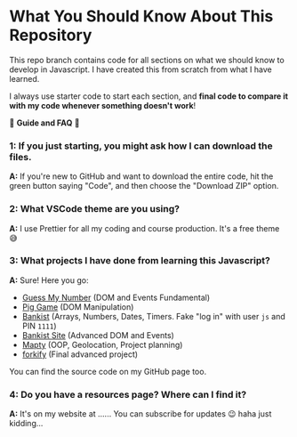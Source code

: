 # What You Should Know About This Repository

This repo branch contains code for all sections on what we should know to develop in Javascript. I have created this from scratch from what I have learned.

I always use starter code to start each section, and **final code to compare it with my code whenever something doesn't work**!

🚨 **Guide and FAQ** 🚨

### 1: If you just starting, you might ask how I can download the files.

**A:** If you're new to GitHub and want to download the entire code, hit the green button saying "Code", and then choose the "Download ZIP" option. 

### 2: What VSCode theme are you using?

**A:** I use Prettier for all my coding and course production. It's a free theme 😅

### 3: What projects I have done from learning this Javascript?

**A:** Sure! Here you go:
- [Guess My Number](https://github.com/irfanghapar/Guess-My-Number/tree/main) (DOM and Events Fundamental)
- [Pig Game](https://pig-game-v2.netlify.app) (DOM Manipulation)
- [Bankist](https://bankist.netlify.app/) (Arrays, Numbers, Dates, Timers. Fake "log in" with user `js` and PIN `1111`)
- [Bankist Site](https://bankist-dom.netlify.app/) (Advanced DOM and Events)
- [Mapty](https://mapty.netlify.app/) (OOP, Geolocation, Project planning)
- [forkify](https://forkify-v2.netlify.app/) (Final advanced project)

You can find the source code on my GitHub page too.

### 4: Do you have a resources page? Where can I find it?

**A:** It's on my website at ...... You can subscribe for updates 😉 haha just kidding...
